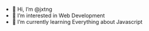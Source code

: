 - 👋 Hi, I’m @jxtng
- 👀 I’m interested in Web Development
- 🌱 I’m currently learning Everything about Javascript


<!---
jxtng/jxtng is a ✨ special ✨ repository because its `README.md` (this file) appears on your GitHub profile.
You can click the Preview link to take a look at your changes.
--->

